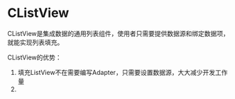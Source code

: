 # CListView
CListView是集成数据的通用列表组件，使用者只需要提供数据源和绑定数据项，就能实现列表填充。

CListView的优势：
1. 填充ListView不在需要编写Adapter，只需要设置数据源，大大减少开发工作量
2. 
